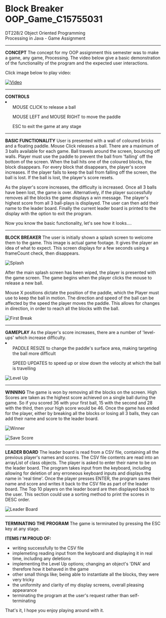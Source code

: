 # Block Breaker OOP_Game_C15755031
DT228/2 Object Oriented Programming <br>
Processing in Java - Game Assignment

<hr><b>CONCEPT</b>
The concept for my OOP assignment this semester was to make a game, any game, Processing. 
The video below give a basic demonstration of the functionality of the program and the expected user interactions. 

Click image below to play video:

[![Video](http://img.youtube.com/vi/NytrvnN8dhk/0.jpg)](http://www.youtube.com/watch?v=NytrvnN8dhk)

<hr><b>CONTROLS</b>
<li><ul>MOUSE CLICK to release a ball</ul>
<ul>MOUSE LEFT and MOUSE RIGHT to move the paddle</ul>
<ul>ESC to exit the game at any stage</ul></li>


<hr><b>BASIC FUNCTIONALITY</b>
User is presented with a wall of coloured bricks and a floating paddle.
Mouse Click releases a ball. There are a maximum of 3 balls available for each game.
Ball travels around the screen, bouncing off walls.
Player must use the paddle to prevent the ball from 'falling' off the bottom of the screen.  
When the ball hits one of the coloured blocks, the block disappears.
For every block that disappears, the player's score increases. 
If the player fails to keep the ball from falling off the screen, the ball is lost. 
If the ball is lost, the player's score resets.

As the player's score increases, the difficulty is increased. 
Once all 3 balls have been lost, the game is over. 
Alternatively, if the player successfully removes all the blocks the game displays a win message. 
The player's highest score from all 3 ball-plays is displayed. 
The user can then add their name to the leader board. 
Finally the current leader board is printed to the display with the option to exit the program. 

Now you know the basic functionality, let's see how it looks....

<hr><b>BLOCK BREAKER</b>
The user is initially shown a splash screen to welcome them to the game.
This image is actual game footage. It gives the player an idea of what to expect.  
This screen displays for a few seconds using a frameCount check, then disappears. 

![Splash](/screenshots/splash.JPG?raw=true "Splash")

After the main splash screen has been wiped, the player is presented with the game screen.
The game begins when the player clicks the mouse to release a new ball. 

Mouse X positions dictate the position of the paddle, which the Player must use to keep the ball in motion.
The direction and speed of the ball can be affected by the speed the player moves the paddle. 
This allows for changes in direction, in order to reach all the blocks with the ball. 

![First Break](/screenshots/break.JPG?raw=true "First Break")

<hr><b>GAMEPLAY</b>
As the player's score increases, there are a number of 'level-ups' which increase difficulty. 
<li><ul>PADDLE RESIZE to change the paddle's surface area, making targeting the ball more difficult</ul>
<ul>SPEED UPDATES to speed up or slow down the velocity at which the ball is travelling</ul></li>

![Level Up](/screenshots/levelup.JPG?raw=true "Level Up - Increase Difficulty")

<hr>
<b>WINNING</b>
The game is won by removing all the blocks on the screen. 
High Scores are taken as the highest score achieved on a single ball during the game. 
So if you scored 36 with your first ball, 15 with the second and 28 with the third, 
then your high score would be 46. 
Once the game has ended for the player, either by breaking all the blocks or losing all 3 balls,
they can add their name and score to the leader board.

![Winner](/screenshots/winner.JPG?raw=true "Winner")

![Save Score](/screenshots/savename.JPG?raw=true "Save Score")

<hr><b>LEADER BOARD</b>
The leader board is read from a CSV file, containing all the previous player's names and scores. 
The CSV file contents are read into an arrayList of class objects. The player is asked to enter their name
to be on the leader board. The program takes input from the keyboard, including 
allowing for deletion of any erroneous keyboard inputs and displays the name in 'real time'. 
Once the player presses ENTER, the program saves their name and score and writes it back to the CSV file as part of the 
leader board. The Top 10 players on the leader board are then displayed back to the user. 
This section could use a sorting method to print the scores in DESC order. 

![Leader Board](/screenshots/leaderboard.JPG?raw=true "Leader Board")


<hr><b>TERMINATING THE PROGRAM</b>
The game is terminated by pressing the ESC key at any stage. 


<b>ITEMS I'M PROUD OF:</b>
- writing successfully to the CSV file
- implemeting reading input from the keyboard and displaying it in real time, including any deletions
- implementing the Level Up options; changing an object's 'DNA' and therefore how it behaved in the game
- other small things like; being able to instantiate all the blocks, they were very tricky
- the uniformity and clarity of my display screens, overall pleasing appearance
- terminating the program at the user's request rather than self-terminating

That's it, I hope you enjoy playing around with it.